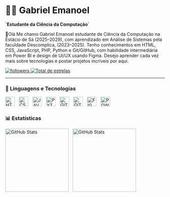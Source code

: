 # 👨‍💻 Gabriel Emanoel

**´Estudante da Ciência da Computação´**

👋Olá Me chamo Gabriel Emanoel estudante de Ciência da Computação na Estácio de Sá (2025–2029), com aprendizado em Análise de Sistemas pela faculdade Descomplica, (2023–2025). Tenho conhecimentos em HTML, CSS, JavaScript, PHP, Python e Git/GitHub, com habilidade intermediária em Power BI e design de UI/UX usando Figma. Desejo aprender cada vez mais sobre tecnologias e postar projetos incriveis por aqui.

<p align="left">
 <a href="https://github.com/Gabriel-Emanoel?tab=followers">
         <img alt="followers" title="Follow me on Github" src="https://custom-icon-badges.demolab.com/github/followers/Gabriel-Emanoel?color=236ad3&labelColor=1155ba&style=for-the-badge&logo=github&label=Seguidores&logoColor=white"/>
         </a>
          <a href="https://github.com/Gabriel-Emanoel?tab=repositories&sort=stargazers">
         <img alt="Total de estrelas" title="Total de estrelas no GitHub" src="https://custom-icon-badges.demolab.com/github/stars/Gabriel-Emanoel?color=55960c&style=for-the-badge&labelColor=488207&logo=star&label=estrelas"/>
         </a>
   </p>

   ---

   ### 👾 Linguagens e Tecnologias      
    
<img
align="left"
alt="HTML"
title="HTML"
width="30px"
style="padding-right:10px;"
 src="https://cdn.jsdelivr.net/gh/devicons/devicon@latest/icons/html5/html5-original-wordmark.svg" 
 />

<img
align="left"
alt="CSS"
title="CSS"
width="30px"
style="padding-right:10px;" src="https://cdn.jsdelivr.net/gh/devicons/devicon@latest/icons/css3/css3-original-wordmark.svg" />
          

<img
align="left"
alt="JAVASCRIPT"
title="JAVASCRIPT"
width="30px"
style="padding-right:10px;"
 src="https://cdn.jsdelivr.net/gh/devicons/devicon@latest/icons/javascript/javascript-original.svg" />

 
<img
align="left"
alt="PYTHON"
title="PYTHON"
width="30px"
style="padding-right:10px;"
 src="https://cdn.jsdelivr.net/gh/devicons/devicon@latest/icons/python/python-original-wordmark.svg" />

<img
align="left"
alt="GIT"
title="GIT"
width="30px"
style="padding-right:10px;" src="https://cdn.jsdelivr.net/gh/devicons/devicon@latest/icons/git/git-original-wordmark.svg" />
<img
align="left"
alt="GITHUB"
title="GITHUB"
width="30px"
style="padding-right:10px;"  src="https://cdn.jsdelivr.net/gh/devicons/devicon@latest/icons/github/github-original-wordmark.svg" />

<img
align="left"
alt="FIGMA"
title="FIGMA"
width="30px"
style="padding-right:10px;"  src="https://cdn.jsdelivr.net/gh/devicons/devicon@latest/icons/figma/figma-original.svg" />
                
<img
align="left"
alt="POWER BI"
title="POWER BI"
width="30px"
style="padding-right:10px;"   src="https://upload.wikimedia.org/wikipedia/commons/c/cf/New_Power_BI_Logo.svg"/>

<br/>
<br/>

### 📊 Estatísticas

<img
align="left"
alt="GitHub Stats"
height="200"
style="padding-right:10px;"
src="https://github-readme-stats.vercel.app/api?username=Gabriel-Emanoel&show_icons=true&theme=tokyonight&include_all_commits=true&locale=pt-br"/>

<img
align="left"
alt="GitHub Stats"
height="200"
src="https://github-readme-stats.vercel.app/api/top-langs/?username=Gabriel-Emanoel&theme=tokyonight&layout=compact&custom_title=Tecnologias&langs_count=6"/>
